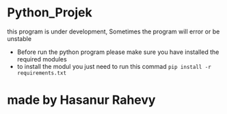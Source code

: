 # Python_Projek

this program is under development, Sometimes the program will error or be unstable 

- Before run the python program please make sure you have installed the required modules
- to install the modul you just need to run this commad `pip install -r requirements.txt`

# made by Hasanur Rahevy
